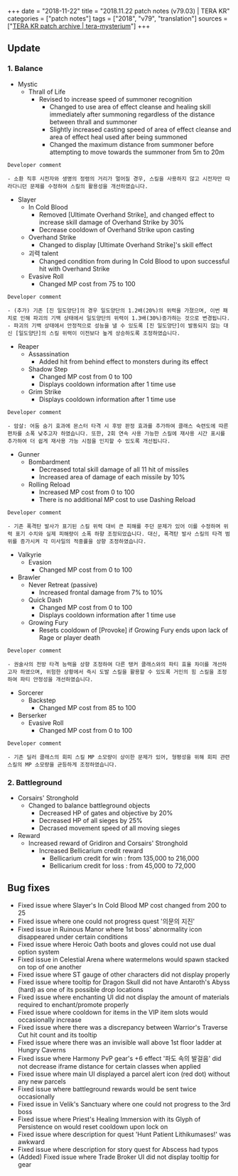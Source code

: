 +++
date = "2018-11-22"
title = "2018.11.22 patch notes (v79.03) | TERA KR"
categories = ["patch notes"]
tags = ["2018", "v79", "translation"]
sources = ["[TERA KR patch archive | tera-mysterium](/ko/patch/2018/v79-03)"]
+++

## Update

### **1.** Balance
- Mystic
  - Thrall of Life
    - Revised to increase speed of summoner recognition
      - Changed to use area of effect cleanse and healing skill immediately after summoning regardless of the distance between thrall and summoner
      - Slightly increased casting speed of area of effect cleanse and area of effect heal used after being summoned
      - Changed the maximum distance from summoner before attempting to move towards the summoner from 5m to 20m

```
Developer comment

- 소환 직후 시전자와 생명의 정령의 거리가 멀어질 경우, 스킬을 사용하지 않고 시전자만 따라다니던 문제를 수정하여 스킬의 활용성을 개선하였습니다.
```

- Slayer
  - In Cold Blood
    - Removed [Ultimate Overhand Strike], and changed effect to increase skill damage of Overhand Strike by 30%
    - Decrease cooldown of Overhand Strike upon casting
  - Overhand Strike
    - Changed to display [Ultimate Overhand Strike]'s skill effect
  - 괴력 talent
    - Changed condition from during In Cold Blood to upon successful hit with Overhand Strike
  - Evasive Roll
    - Changed MP cost from 75 to 100

```
Developer comment

- (추가) 기존 [진 일도양단]의 경우 일도양단의 1.2배(20%)의 위력을 가졌으며, 이번 패치로 인해 파괴의 기백 상태에서 일도양단의 위력이 1.3배(30%)증가하는 것으로 변경됩니다.
- 파괴의 기백 상태에서 안정적으로 성능을 낼 수 있도록 [진 일도양단]이 발동되지 않는 대신 [일도양단]의 스킬 위력이 이전보다 높게 상승하도록 조정하였습니다.
```

- Reaper
  - Assassination
    - Added hit from behind effect to monsters during its effect
  - Shadow Step
    - Changed MP cost from 0 to 100
    - Displays cooldown information after 1 time use
  - Grim Strike
    - Displays cooldown information after 1 time use

```
Developer comment

- 암살: 어둠 숨기 효과에 몬스터 타격 시 후방 판정 효과를 추가하여 클래스 숙련도에 따른 편차를 소폭 낮추고자 하였습니다. 또한, 2회 연속 사용 가능한 스킬에 재사용 시간 표시를 추가하여 더 쉽게 재사용 가능 시점을 인지할 수 있도록 개선됩니다.
```

- Gunner
  - Bombardment
    - Decreased total skill damage of all 11 hit of missiles
    - Increased area of damage of each missile by 10%
  - Rolling Reload
    - Increased MP cost from 0 to 100
    - There is no additional MP cost to use Dashing Reload

```
Developer comment

- 기존 폭격탄 발사가 표기된 스킬 위력 대비 큰 피해를 주던 문제가 있어 이를 수정하며 위력 표기 수치와 실제 피해량이 소폭 하향 조정되었습니다. 대신, 폭격탄 발사 스킬의 타격 범위를 증가시켜 각 미사일의 적중률을 상향 조정하였습니다.
```

- Valkyrie
  - Evasion
    - Changed MP cost from 0 to 100
- Brawler
  - Never Retreat (passive)
    - Increased frontal damage from 7% to 10%
  - Quick Dash
    - Changed MP cost from 0 to 100
    - Displays cooldown information after 1 time use
  - Growing Fury
    - Resets cooldown of [Provoke] if Growing Fury ends upon lack of Rage or player death

```
Developer comment

- 권술사의 전방 타격 능력을 상향 조정하여 다른 탱커 클래스와의 파티 효율 차이를 개선하고자 하였으며, 위험한 상황에서 즉시 도발 스킬을 활용할 수 있도록 거인의 힘 스킬을 조정하여 파티 안정성을 개선하였습니다.
```

- Sorcerer
  - Backstep
    - Changed MP cost from 85 to 100
- Berserker
  - Evasive Roll
    - Changed MP cost from 0 to 100

```
Developer comment

- 기존 딜러 클래스의 회피 스킬 MP 소모량이 상이한 문제가 있어, 형평성을 위해 회피 관련 스킬의 MP 소모량을 균등하게 조정하였습니다.
```

### **2.** Battleground
- Corsairs' Stronghold
  - Changed to balance battleground objects
    - Decreased HP of gates and objective by 20%
    - Decreased HP of all sieges by 25%
    - Decrased movement speed of all moving sieges
- Reward
  - Increased reward of Gridiron and Corsairs' Stronghold
    - Increased Bellicarium credit reward
      - Bellicarium credit for win : from 135,000 to 216,000
      - Bellicarium credit for loss : from 45,000 to 72,000

## Bug fixes

- Fixed issue where Slayer's In Cold Blood MP cost changed from 200 to 25
- Fixed issue where one could not progress quest '의문의 지진'
- Fixed issue in Ruinous Manor where 1st boss' abnormality icon disappeared under certain conditions
- Fixed issue where Heroic Oath boots and gloves could not use dual option system
- Fixed issue in Celestial Arena where watermelons would spawn stacked on top of one another
- Fixed issue where ST gauge of other characters did not display properly
- Fixed issue where tooltip for Dragon Skull did not have Antaroth's Abyss (hard) as one of its possible drop locations
- Fixed issue where enchanting UI did not display the amount of materials required to enchant/promote properly
- Fixed issue where cooldown for items in the VIP item slots would occasionally increase
- Fixed issue where there was a discrepancy between Warrior's Traverse Cut hit count and its tooltip
- Fixed issue where there was an invisible wall above 1st floor ladder at Hungry Caverns
- Fixed issue where Harmony PvP gear's +6 effect '파도 속의 발걸음' did not decrease iframe distance for certain classes when applied
- Fixed issue where main UI displayed a parcel alert icon (red dot) without any new parcels
- Fixed issue where battleground rewards would be sent twice occasionally
- Fixed issue in Velik's Sanctuary where one could not progress to the 3rd boss
- Fixed issue where Priest's Healing Immersion with its Glyph of Persistence on would reset cooldown upon lock on
- Fixed issue where description for quest 'Hunt Patient Lithikumases!' was awkward
- Fixed issue where description for story quest for Abscess had typos
- (Added) Fixed issue where Trade Broker UI did not display tooltip for gear
